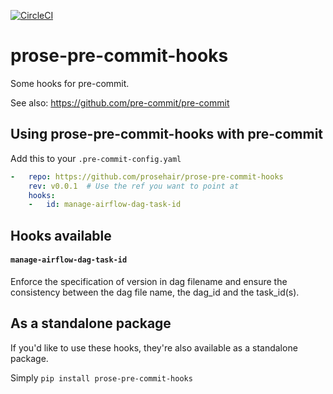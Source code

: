 
[![CircleCI](https://circleci.com/gh/prosehair/prose-pre-commit-hooks.svg?style=shield&circle-token=7effb344aa53d658f1cf4df1a907ffbd01a3c338)](https://circleci.com/gh/prosehair/prose-pre-commit-hooks)


prose-pre-commit-hooks
======================

Some hooks for pre-commit.

See also: https://github.com/pre-commit/pre-commit


## Using prose-pre-commit-hooks with pre-commit

Add this to your `.pre-commit-config.yaml`

```yaml
-   repo: https://github.com/prosehair/prose-pre-commit-hooks
    rev: v0.0.1  # Use the ref you want to point at
    hooks:
    -   id: manage-airflow-dag-task-id
```

## Hooks available

#### `manage-airflow-dag-task-id`
Enforce the specification of version in dag filename and ensure the consistency between the dag file name, the dag_id and the task_id(s).

## As a standalone package

If you'd like to use these hooks, they're also available as a standalone package.

Simply `pip install prose-pre-commit-hooks`
